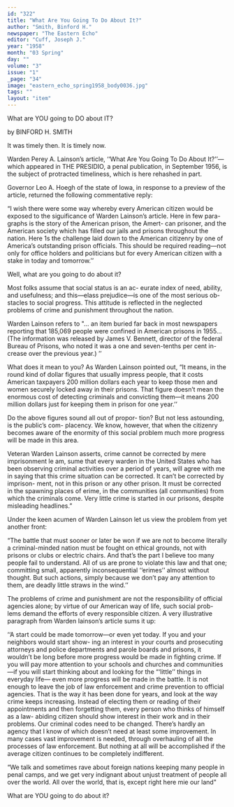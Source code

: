 ```yaml
---
id: "322"
title: "What Are You Going To Do About It?"
author: "Smith, Binford H."
newspaper: "The Eastern Echo"
editor: "Cuff, Joseph J."
year: "1958"
month: "03 Spring"
day: ""
volume: "3"
issue: "1"
_page: "34"
image: "eastern_echo_spring1958_body0036.jpg"
tags: ""
layout: "item"
---
```

What are YOU going to DO about IT?

by BINFORD H. SMITH

It was timely then. It is timely now.

Warden Perey A. Lainson’s article, ‘‘What Are
You Going To Do About It?’’—which appeared in
THE PRESIDIO, a penal publication, in September 1956,
is the subject of protracted timeliness, which is here
rehashed in part.

Governor Leo A. Hoegh of the state of Iowa, in
response to a preview of the article, returned the
following commentative reply:

“I wish there were some way whereby every
American citizen would be exposed to the siguificance
of Warden Lainson’s article. Here in few para-
graphs is the story of the American prison, the Amert-
can prisoner, and the American society which has filled
our jails and prisons throughout the nation. Here 1s
the challenge laid down to the American citizenry by
one of America’s outstanding prison officials. This
should be required reading—not only for office holders
and politicians but for every American citizen with
a stake in today and tomorrow.’’

Well, what are you going to do about it?

Most folks assume that social status is an ac-
eurate index of need, ability, and usefulness; and
this—elass prejudice—is one of the most serious ob-
stacles to social progress. This attitude is reflected
in the neglected problems of crime and punishment
throughout the nation.

Warden Lainson refers to "... an item
buried far back in most newspapers reporting that
185,069 people were confined in American prisons
in 1955... (The information was released by James
V. Bennett, director of the federal Bureau of Prisons,
who noted it was a one and seven-tenths per cent in-
crease over the previous year.) ’’

What does it mean to you? As Warden Lainson
pointed out, “It means, in the round kind of dollar
figures that usually impress people, that it costs
American taxpayers 200 million dollars each year
to keep those men and women securely locked away
in their prisons. That figure doesn’t mean the
enormous cost of detecting criminals and convicting
them—it means 200 million dollars just for keeping
them in prison for one year.’’

Do the above figures sound all out of propor-
tion? But not less astounding, is the public’s com-
placency. We know, however, that when the citizenry
becomes aware of the enormity of this social problem
much more progress will be made in this area.

Veteran Warden Lainson asserts, crime cannot be
corrected by mere imprisonment le am, sume
that every warden in the United States who has been
observing criminal activities over a period of years,
will agree with me in saying that this crime situation
can be corrected. It can’t be corrected by imprison-
ment, not in this prison or any other prison. It
must be corrected in the spawning places of erime,
in the communities (all communities) from which
the criminals come. Very little crime is started in
our prisons, despite misleading headlines.”

Under the keen acumen of Warden Lainson let
us view the problem from yet another front:

“The battle that must sooner or later be won
if we are not to become literally a criminal-minded
nation must be fought on ethical grounds, not with
prisons or clubs or electric chairs. And that’s the
part I believe too many people fail to understand.
All of us are prone to violate this law and that
one; committing small, apparently inconsequential
‘‘erimes’’ almost without thought. But such actions,
simply because we don’t pay any attention to them,
are deadly little straws in the wind.’’

The problems of crime and punishment are
not the responsibility of official agencies alone; by
virtue of our American way of life, such social prob-
lems demand the efforts of every responsible citizen.
A very illustrative paragraph from Warden Iainson’s
article sums it up:

‘‘A start could be made tomorrow—or even yet
today. If you and your neighbors would start show-
ing an interest in your courts and prosecuting
attorneys and police departments and parole boards
and prisons, it wouldn’t be long before more progress
would be made in fighting crime. If you will pay
more attention to your schools and churches and
communities—if you will start thinking about and
looking for the “‘little’’ things in everyday life—
even more progress will be made in the battle. It
is not enough to leave the job of law enforcement and
crime prevention to official agencies. That is the
way it has been done for years, and look at the way
crime keeps increasing. Instead of electing them
or reading of their appointments and then forgetting
them, every person who thinks of himself as a law-
abiding citizen should show interest in their work
and in their problems. Our criminal codes need to
be changed. There’s hardly an agency that I know
of which doesn’t need at least some improvement.
In many cases vast improvement is needed, through
overhauling of all the processes of law enforcement.
But nothing at all will be accomplished if the average
citizen continues to be completely indifferent.

“We talk and sometimes rave about foreign
nations keeping many people in penal camps, and we
get very indignant about unjust treatment of people
all over the world. All over the world, that is,
except right here mie our land"

What are YOU going to do about it?
